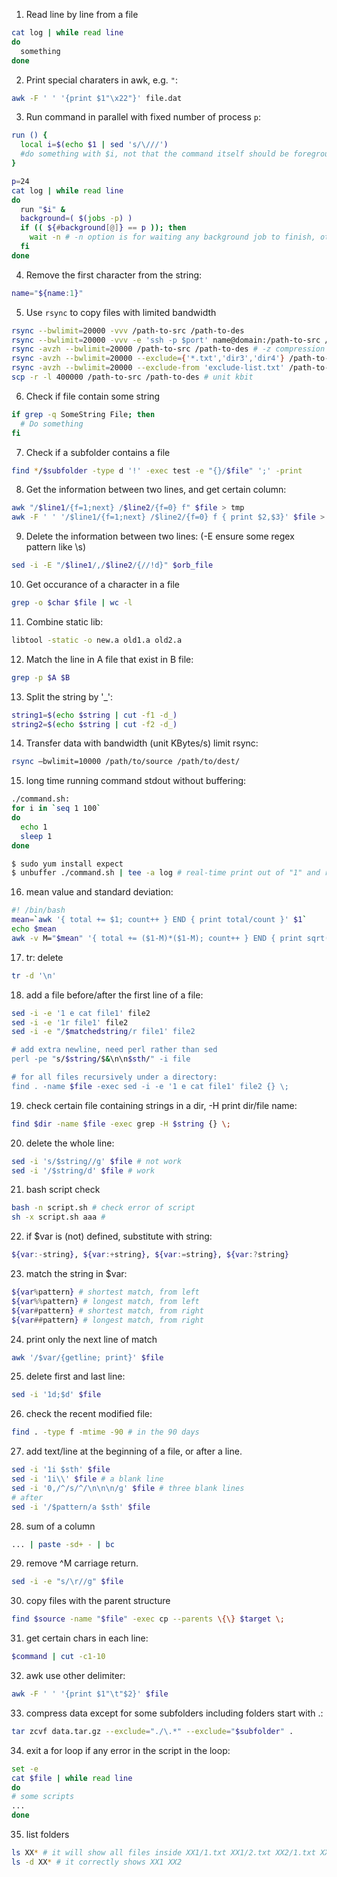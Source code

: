 1. Read line by line from a file
```bash
cat log | while read line
do
  something
done
```

2. Print special charaters in awk, e.g. `"`:
```bash
awk -F ' ' '{print $1"\x22"}' file.dat
```

3. Run command in parallel with fixed number of process `p`:
```bash
run () {
  local i=$(echo $1 | sed 's/\///')
  #do something with $i, not that the command itself should be foreground
}

p=24
cat log | while read line
do
  run "$i" &
  background=( $(jobs -p) )
  if (( ${#background[@]} == p )); then
    wait -n # -n option is for waiting any background job to finish, otherwise until all jobs finish
  fi
done

```

4. Remove the first character from the string:
```bash
name="${name:1}"
```

5. Use `rsync` to copy files with limited bandwidth
```bash
rsync --bwlimit=20000 -vvv /path-to-src /path-to-des
rsync --bwlimit=20000 -vvv -e 'ssh -p $port' name@domain:/path-to-src /path-to-des
rsync -avzh --bwlimit=20000 /path-to-src /path-to-des # -z compression
rsync -avzh --bwlimit=20000 --exclude={'*.txt','dir3','dir4'} /path-to-src /path-to-des
rsync -avzh --bwlimit=20000 --exclude-from 'exclude-list.txt' /path-to-src /path-to-des
scp -r -l 400000 /path-to-src /path-to-des # unit kbit
```

6. Check if file contain some string
```bash
if grep -q SomeString File; then
  # Do something
fi
```

7. Check if a subfolder contains a file
```bash
find */$subfolder -type d '!' -exec test -e "{}/$file" ';' -print
```

8. Get the information between two lines, and get certain column:
```bash
awk "/$line1/{f=1;next} /$line2/{f=0} f" $file > tmp
awk -F ' ' '/$line1/{f=1;next} /$line2/{f=0} f { print $2,$3}' $file > tmp
```

9. Delete the information between two lines: (-E ensure some regex pattern like \s)
```bash
sed -i -E "/$line1/,/$line2/{//!d}" $orb_file
```

10. Get occurance of a character in a file
```bash
grep -o $char $file | wc -l
```

11. Combine static lib:
```bash
libtool -static -o new.a old1.a old2.a
```

12. Match the line in A file that exist in B file:
```bash
grep -p $A $B
```

13. Split the string by '_':
```bash
string1=$(echo $string | cut -f1 -d_)
string2=$(echo $string | cut -f2 -d_)
```

14. Transfer data with bandwidth (unit KBytes/s) limit rsync:
```bash
rsync –bwlimit=10000 /path/to/source /path/to/dest/
```

15. long time running command stdout without buffering:
```bash
./command.sh:
for i in `seq 1 100`
do 
  echo 1
  sleep 1
done

$ sudo yum install expect
$ unbuffer ./command.sh | tee -a log # real-time print out of "1" and redirect to log file
```

16. mean value and standard deviation:
```bash
#! /bin/bash
mean=`awk '{ total += $1; count++ } END { print total/count }' $1`
echo $mean
awk -v M="$mean" '{ total += ($1-M)*($1-M); count++ } END { print sqrt(total/count) }' $1
```

17. tr: delete
```bash
tr -d '\n'
```

18. add a file before/after the first line of a file:
```bash
sed -i -e '1 e cat file1' file2
sed -i -e '1r file1' file2
sed -i -e "/$matchedstring/r file1' file2

# add extra newline, need perl rather than sed
perl -pe "s/$string/$&\n\n$sth/" -i file

# for all files recursively under a directory:
find . -name $file -exec sed -i -e '1 e cat file1' file2 {} \;
```

19. check certain file containing strings in a dir, -H print dir/file name:
```bash
find $dir -name $file -exec grep -H $string {} \;
```

20. delete the whole line:
```bash
sed -i 's/$string//g' $file # not work
sed -i '/$string/d' $file # work
```

21. bash script check
```bash
bash -n script.sh # check error of script
sh -x script.sh aaa #
```

22. if $var is (not) defined, substitute with string:
```bash
${var:-string}, ${var:+string}, ${var:=string}, ${var:?string}
```

23. match the string in $var:
```bash
${var%pattern} # shortest match, from left
${var%%pattern} # longest match, from left
${var#pattern} # shortest match, from right
${var##pattern} # longest match, from right
```

24. print only the next line of match
```bash
awk '/$var/{getline; print}' $file
```

25. delete first and last line:
```bash
sed -i '1d;$d' $file
```

26. check the recent modified file:
```bash
find . -type f -mtime -90 # in the 90 days
```

27. add text/line at the beginning of a file, or after a line.
```bash
sed -i '1i $sth' $file
sed -i '1i\\' $file # a blank line
sed -i '0,/^/s/^/\n\n\n/g' $file # three blank lines
# after
sed -i '/$pattern/a $sth' $file
```

28. sum of a column
```bash
... | paste -sd+ - | bc
```

29. remove ^M carriage return.
```bash
sed -i -e "s/\r//g" $file
```

30. copy files with the parent structure
```bash
find $source -name "$file" -exec cp --parents \{\} $target \;
```

31. get certain chars in each line:
```bash
$command | cut -c1-10
```

32. awk use other delimiter:
```bash
awk -F ' ' '{print $1"\t"$2}' $file
```

33. compress data except for some subfolders including folders start with .:
```bash
tar zcvf data.tar.gz --exclude="./\.*" --exclude="$subfolder" .
```

34. exit a for loop if any error in the script in the loop:
```bash
set -e
cat $file | while read line
do
# some scripts
...
done
```

35. list folders
```bash
ls XX* # it will show all files inside XX1/1.txt XX1/2.txt XX2/1.txt XX2/2.txt
ls -d XX* # it correctly shows XX1 XX2
```
